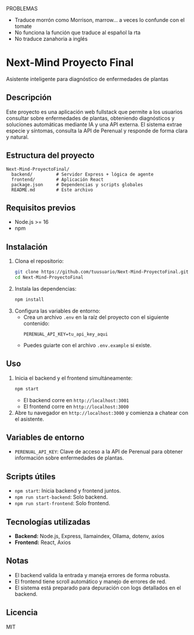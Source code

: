 
PROBLEMAS

- Traduce morrón como Morrison, marrow... a veces lo confunde con el tomate
- No funciona la función que traduce al español la rta
- No traduce zanahoria a inglés

# Next-Mind Proyecto Final

Asistente inteligente para diagnóstico de enfermedades de plantas

## Descripción
Este proyecto es una aplicación web fullstack que permite a los usuarios consultar sobre enfermedades de plantas, obteniendo diagnósticos y soluciones automáticas mediante IA y una API externa. El sistema extrae especie y síntomas, consulta la API de Perenual y responde de forma clara y natural.

## Estructura del proyecto
```
Next-Mind-ProyectoFinal/
  backend/         # Servidor Express + lógica de agente
  frontend/        # Aplicación React
  package.json     # Dependencias y scripts globales
  README.md        # Este archivo
```

## Requisitos previos
- Node.js >= 16
- npm

## Instalación
1. Clona el repositorio:
   ```bash
   git clone https://github.com/tuusuario/Next-Mind-ProyectoFinal.git
   cd Next-Mind-ProyectoFinal
   ```
2. Instala las dependencias:
   ```bash
   npm install
   ```
3. Configura las variables de entorno:
   - Crea un archivo `.env` en la raíz del proyecto con el siguiente contenido:
     ```env
     PERENUAL_API_KEY=tu_api_key_aqui
     ```
   - Puedes guiarte con el archivo `.env.example` si existe.

## Uso
1. Inicia el backend y el frontend simultáneamente:
   ```bash
   npm start
   ```
   - El backend corre en `http://localhost:3001`
   - El frontend corre en `http://localhost:3000`
2. Abre tu navegador en `http://localhost:3000` y comienza a chatear con el asistente.

## Variables de entorno
- `PERENUAL_API_KEY`: Clave de acceso a la API de Perenual para obtener información sobre enfermedades de plantas.

## Scripts útiles
- `npm start`: Inicia backend y frontend juntos.
- `npm run start-backend`: Solo backend.
- `npm run start-frontend`: Solo frontend.

## Tecnologías utilizadas
- **Backend:** Node.js, Express, llamaindex, Ollama, dotenv, axios
- **Frontend:** React, Axios

## Notas
- El backend valida la entrada y maneja errores de forma robusta.
- El frontend tiene scroll automático y manejo de errores de red.
- El sistema está preparado para depuración con logs detallados en el backend.

## Licencia
MIT
